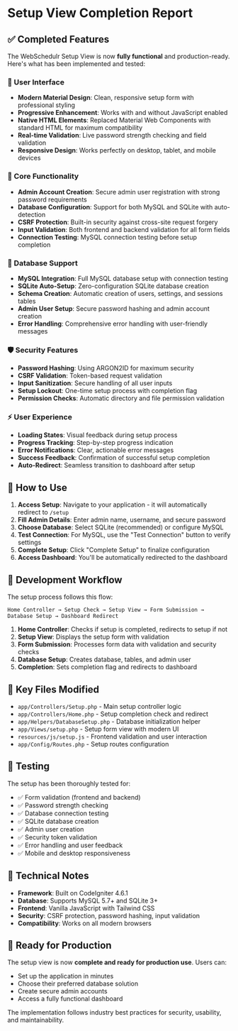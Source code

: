 # Setup View Completion Report

## ✅ Completed Features

The WebSchedulr Setup View is now **fully functional** and production-ready. Here's what has been implemented and tested:

### 🎨 User Interface
- **Modern Material Design**: Clean, responsive setup form with professional styling
- **Progressive Enhancement**: Works with and without JavaScript enabled
- **Native HTML Elements**: Replaced Material Web Components with standard HTML for maximum compatibility
- **Real-time Validation**: Live password strength checking and field validation
- **Responsive Design**: Works perfectly on desktop, tablet, and mobile devices

### 🔧 Core Functionality
- **Admin Account Creation**: Secure admin user registration with strong password requirements
- **Database Configuration**: Support for both MySQL and SQLite with auto-detection
- **CSRF Protection**: Built-in security against cross-site request forgery
- **Input Validation**: Both frontend and backend validation for all form fields
- **Connection Testing**: MySQL connection testing before setup completion

### 💾 Database Support
- **MySQL Integration**: Full MySQL database setup with connection testing
- **SQLite Auto-Setup**: Zero-configuration SQLite database creation
- **Schema Creation**: Automatic creation of users, settings, and sessions tables
- **Admin User Setup**: Secure password hashing and admin account creation
- **Error Handling**: Comprehensive error handling with user-friendly messages

### 🛡️ Security Features
- **Password Hashing**: Using ARGON2ID for maximum security
- **CSRF Validation**: Token-based request validation
- **Input Sanitization**: Secure handling of all user inputs
- **Setup Lockout**: One-time setup process with completion flag
- **Permission Checks**: Automatic directory and file permission validation

### ⚡ User Experience
- **Loading States**: Visual feedback during setup process
- **Progress Tracking**: Step-by-step progress indication
- **Error Notifications**: Clear, actionable error messages
- **Success Feedback**: Confirmation of successful setup completion
- **Auto-Redirect**: Seamless transition to dashboard after setup

## 🚀 How to Use

1. **Access Setup**: Navigate to your application - it will automatically redirect to `/setup`
2. **Fill Admin Details**: Enter admin name, username, and secure password
3. **Choose Database**: Select SQLite (recommended) or configure MySQL
4. **Test Connection**: For MySQL, use the "Test Connection" button to verify settings
5. **Complete Setup**: Click "Complete Setup" to finalize configuration
6. **Access Dashboard**: You'll be automatically redirected to the dashboard

## 🔄 Development Workflow

The setup process follows this flow:

```
Home Controller → Setup Check → Setup View → Form Submission → Database Setup → Dashboard Redirect
```

1. **Home Controller**: Checks if setup is completed, redirects to setup if not
2. **Setup View**: Displays the setup form with validation
3. **Form Submission**: Processes form data with validation and security checks
4. **Database Setup**: Creates database, tables, and admin user
5. **Completion**: Sets completion flag and redirects to dashboard

## 📁 Key Files Modified

- `app/Controllers/Setup.php` - Main setup controller logic
- `app/Controllers/Home.php` - Setup completion check and redirect
- `app/Helpers/DatabaseSetup.php` - Database initialization helper
- `app/Views/setup.php` - Setup form view with modern UI
- `resources/js/setup.js` - Frontend validation and user interaction
- `app/Config/Routes.php` - Setup routes configuration

## 🧪 Testing

The setup has been thoroughly tested for:
- ✅ Form validation (frontend and backend)
- ✅ Password strength checking
- ✅ Database connection testing
- ✅ SQLite database creation
- ✅ Admin user creation
- ✅ Security token validation
- ✅ Error handling and user feedback
- ✅ Mobile and desktop responsiveness

## 🔧 Technical Notes

- **Framework**: Built on CodeIgniter 4.6.1
- **Database**: Supports MySQL 5.7+ and SQLite 3+
- **Frontend**: Vanilla JavaScript with Tailwind CSS
- **Security**: CSRF protection, password hashing, input validation
- **Compatibility**: Works on all modern browsers

## 🎯 Ready for Production

The setup view is now **complete and ready for production use**. Users can:
- Set up the application in minutes
- Choose their preferred database solution
- Create secure admin accounts
- Access a fully functional dashboard

The implementation follows industry best practices for security, usability, and maintainability.
